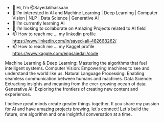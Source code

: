 - 👋 Hi, I’m @Sayedalihassaan
- 👀 I’m interested in AI and Machine Learning | Deep Learning | Computer Vision | NLP | Data Science | Generative AI
- 🌱 I’m currently learning AI
- 💞️ I’m looking to collaborate on Amazing Projects related to AI field
- 📫 How to reach me ... my linkedin profile https://www.linkedin.com/in/sayed-ali-482668262/
- 📫 How to reach me ... my Kaggel profile  https://www.kaggle.com/engsaiedali/code

Machine Learning & Deep Learning: Mastering the algorithms that fuel intelligent systems.
Computer Vision: Empowering machines to see and understand the world like us.
Natural Language Processing: Enabling seamless communication between humans and machines.
Data Science: Extracting insights and meaning from the ever-growing ocean of data.
Generative AI: Exploring the frontiers of creating new content and experiences.

I believe great minds create greater things together. If you share my passion for AI and have amazing projects brewing, 
let's connect! Let's build the future, one algorithm and one insightful conversation at a time.
